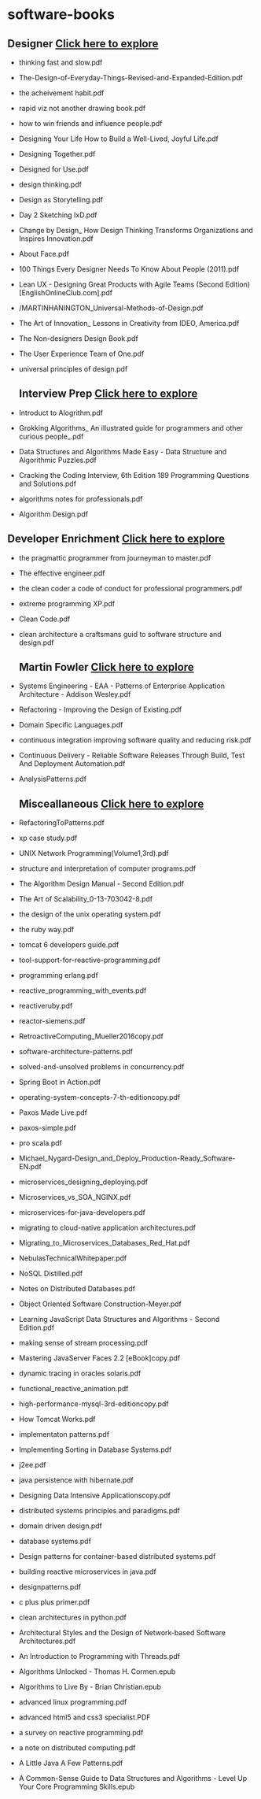 # software-books



## Designer  [Click here to explore](https://github.com/thinklikeadesigner/software-books/tree/master/Designer)
  * thinking fast and slow.pdf
*   The-Design-of-Everyday-Things-Revised-and-Expanded-Edition.pdf
  * the acheivement habit.pdf
*   rapid viz not another drawing book.pdf
*   how to win friends and influence people.pdf
*   Designing Your Life How to Build a Well-Lived, Joyful Life.pdf
 *  Designing Together.pdf
*   Designed for Use.pdf
*   design thinking.pdf
*   Design as Storytelling.pdf
*   Day 2 Sketching IxD.pdf
*   Change by Design_ How Design Thinking Transforms Organizations and Inspires Innovation.pdf
*   About Face.pdf
*   100 Things Every Designer Needs To Know About People (2011).pdf
*   Lean UX - Designing Great Products with Agile Teams (Second Edition) [EnglishOnlineClub.com].pdf
*   /MARTINHANINGTON_Universal-Methods-of-Design.pdf
*   The Art of Innovation_ Lessons in Creativity from IDEO, America.pdf
*   The Non-designers Design Book.pdf
*   The User Experience Team of One.pdf
*   universal principles of design.pdf
  
    ## Interview Prep  [Click here to explore](https://github.com/thinklikeadesigner/software-books/tree/master/interview%20prep)
  
  * Introduct to Alogrithm.pdf
  * Grokking Algorithms_ An illustrated guide for programmers and other curious people_.pdf
  * Data Structures and Algorithms Made Easy - Data Structure and Algorithmic Puzzles.pdf
  * Cracking the Coding Interview, 6th Edition 189 Programming Questions and Solutions.pdf
  * algorithms notes for professionals.pdf
  * Algorithm Design.pdf
  
  ## Developer Enrichment [Click here to explore](https://github.com/thinklikeadesigner/software-books/tree/master/developer%20enrichment)
  *  the pragmattic programmer from journeyman to master.pdf
* The effective engineer.pdf
* the clean coder a code of conduct for professional programmers.pdf
* extreme programming XP.pdf
* Clean Code.pdf
* clean architecture a craftsmans guid to software structure and design.pdf
  

  
  
  ## Martin Fowler  [Click here to explore](https://github.com/thinklikeadesigner/software-books/tree/master/Martin%20Fowler)
*   Systems Engineering - EAA - Patterns of Enterprise Application Architecture - Addison Wesley.pdf
* Refactoring - Improving the Design of Existing.pdf
* Domain Specific Languages.pdf
* continuous integration improving software quality and reducing risk.pdf
* Continuous Delivery - Reliable Software Releases Through Build, Test And Deployment Automation.pdf
* AnalysisPatterns.pdf
  
  ## Misceallaneous  [Click here to explore](https://github.com/thinklikeadesigner/software-books/tree/master/Developer)
 *    RefactoringToPatterns.pdf
*  xp case study.pdf
* UNIX Network Programming(Volume1,3rd).pdf
* structure and interpretation of computer programs.pdf
* The Algorithm Design Manual - Second Edition.pdf
* The Art of Scalability_0-13-703042-8.pdf
* the design of the unix operating system.pdf
* the ruby way.pdf
* tomcat 6 developers guide.pdf
* tool-support-for-reactive-programming.pdf
* programming erlang.pdf
* reactive_programming_with_events.pdf
* reactiveruby.pdf
* reactor-siemens.pdf
* RetroactiveComputing_Mueller2016copy.pdf
* software-architecture-patterns.pdf
* solved-and-unsolved problems in concurrency.pdf
* Spring Boot in Action.pdf
* operating-system-concepts-7-th-editioncopy.pdf
* Paxos Made Live.pdf
* paxos-simple.pdf
* pro scala.pdf
* Michael_Nygard-Design_and_Deploy_Production-Ready_Software-EN.pdf
* microservices_designing_deploying.pdf
* Microservices_vs_SOA_NGINX.pdf
* microservices-for-java-developers.pdf
* migrating to cloud-native application architectures.pdf
* Migrating_to_Microservices_Databases_Red_Hat.pdf
* NebulasTechnicalWhitepaper.pdf
* NoSQL Distilled.pdf
* Notes on Distributed Databases.pdf
* Object Oriented Software Construction-Meyer.pdf
* Learning JavaScript Data Structures and Algorithms - Second Edition.pdf
* making sense of stream processing.pdf
* Mastering JavaServer Faces 2.2 [eBook]copy.pdf
* dynamic tracing in oracles solaris.pdf
* functional_reactive_animation.pdf
* high-performance-mysql-3rd-editioncopy.pdf
* How Tomcat Works.pdf
* implementaton patterns.pdf
* Implementing Sorting in Database Systems.pdf
* j2ee.pdf
* java persistence with hibernate.pdf
* Designing Data Intensive Applicationscopy.pdf
* distributed systems principles and paradigms.pdf
* domain driven design.pdf
* database systems.pdf
* Design patterns for container-based distributed systems.pdf
* building reactive microservices in java.pdf
* designpatterns.pdf
* c plus plus primer.pdf
* clean architectures in python.pdf
* Architectural Styles and the Design of Network-based Software Architectures.pdf
* An Introduction to Programming with Threads.pdf
* Algorithms Unlocked - Thomas H. Cormen.epub
* Algorithms to Live By - Brian Christian.epub
* advanced linux programming.pdf
* advanced html5 and css3 specialist.PDF
* a survey on reactive programming.pdf
* a note on distributed computing.pdf
* A Little Java A Few Patterns.pdf
* A Common-Sense Guide to Data Structures and Algorithms - Level Up Your Core Programming Skills.epub

